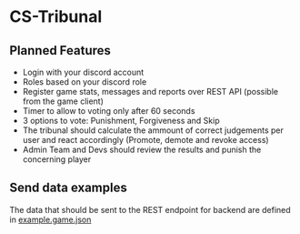 # CS-Tribunal

## Planned Features

* Login with your discord account
* Roles based on your discord role
* Register game stats, messages and reports over REST API (possible from the game client)
* Timer to allow to voting only after 60 seconds
* 3 options to vote: Punishment, Forgiveness and Skip
* The tribunal should calculate the ammount of correct judgements per user and react accordingly (Promote, demote and revoke access)
* Admin Team and Devs should review the results and punish the concerning player

## Send data examples

The data that should be sent to the REST endpoint for backend are defined in [example.game.json](.docs/example.game.json)
